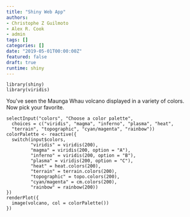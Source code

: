 ```yaml
---
title: "Shiny Web App"
authors:
- Christophe Z Guilmoto
- Alex R. Cook
- admin
tags: []
categories: []
date: "2019-05-01T00:00:00Z"
featured: false
draft: true
runtime: shiny
---
```

  
  ```{r include = FALSE}
library(shiny)
library(viridis)
```

You've seen the Maunga Whau volcano displayed in a variety of colors. Now pick your favorite.

```{r echo = FALSE}
selectInput("colors", "Choose a color palette", 
  choices = c("viridis", "magma", "inferno", "plasma", "heat",
  "terrain", "topographic", "cyan/magenta", "rainbow"))
colorPalette <- reactive({
  switch(input$colors, 
         "viridis" = viridis(200),
         "magma" = viridis(200, option = "A"),
         "inferno" = viridis(200, option = "B"),
         "plasma" = viridis(200, option = "C"),
         "heat" = heat.colors(200),
         "terrain" = terrain.colors(200),
         "topographic" = topo.colors(200),
         "cyan/magenta" = cm.colors(200),
         "rainbow" = rainbow(200))
})
renderPlot({
  image(volcano, col = colorPalette())
})
```
